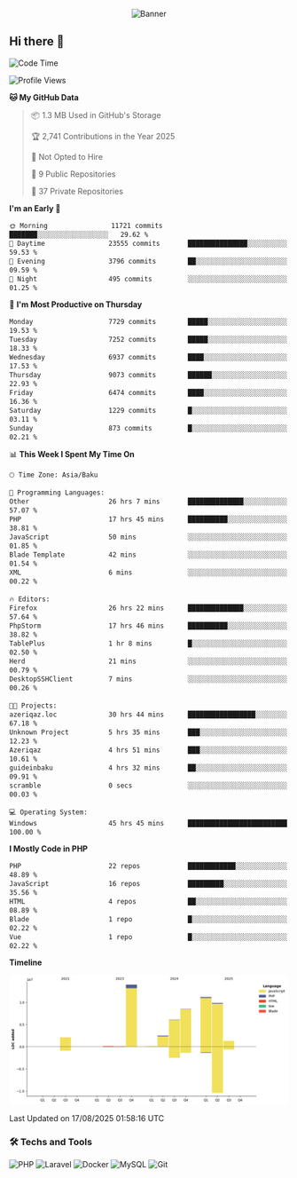<!--WALLPAPER-->
<p align='center'>
  <img src='assets/wallpapers/8.gif' alt='Banner'>
</p>
<!--/WALLPAPER-->

## Hi there 👋

<!--START_SECTION:waka-->
![Code Time](http://img.shields.io/badge/Code%20Time-131%20hrs%2013%20mins-blue)

![Profile Views](http://img.shields.io/badge/Profile%20Views-0-blue)

**🐱 My GitHub Data** 

> 📦 1.3 MB Used in GitHub's Storage 
 > 
> 🏆 2,741 Contributions in the Year 2025
 > 
> 🚫 Not Opted to Hire
 > 
> 📜 9 Public Repositories 
 > 
> 🔑 37 Private Repositories 
 > 
**I'm an Early 🐤** 

```text
🌞 Morning                11721 commits       ███████░░░░░░░░░░░░░░░░░░   29.62 % 
🌆 Daytime                23555 commits       ███████████████░░░░░░░░░░   59.53 % 
🌃 Evening                3796 commits        ██░░░░░░░░░░░░░░░░░░░░░░░   09.59 % 
🌙 Night                  495 commits         ░░░░░░░░░░░░░░░░░░░░░░░░░   01.25 % 
```
📅 **I'm Most Productive on Thursday** 

```text
Monday                   7729 commits        █████░░░░░░░░░░░░░░░░░░░░   19.53 % 
Tuesday                  7252 commits        █████░░░░░░░░░░░░░░░░░░░░   18.33 % 
Wednesday                6937 commits        ████░░░░░░░░░░░░░░░░░░░░░   17.53 % 
Thursday                 9073 commits        ██████░░░░░░░░░░░░░░░░░░░   22.93 % 
Friday                   6474 commits        ████░░░░░░░░░░░░░░░░░░░░░   16.36 % 
Saturday                 1229 commits        █░░░░░░░░░░░░░░░░░░░░░░░░   03.11 % 
Sunday                   873 commits         █░░░░░░░░░░░░░░░░░░░░░░░░   02.21 % 
```


📊 **This Week I Spent My Time On** 

```text
🕑︎ Time Zone: Asia/Baku

💬 Programming Languages: 
Other                    26 hrs 7 mins       ██████████████░░░░░░░░░░░   57.07 % 
PHP                      17 hrs 45 mins      ██████████░░░░░░░░░░░░░░░   38.81 % 
JavaScript               50 mins             ░░░░░░░░░░░░░░░░░░░░░░░░░   01.85 % 
Blade Template           42 mins             ░░░░░░░░░░░░░░░░░░░░░░░░░   01.54 % 
XML                      6 mins              ░░░░░░░░░░░░░░░░░░░░░░░░░   00.22 % 

🔥 Editors: 
Firefox                  26 hrs 22 mins      ██████████████░░░░░░░░░░░   57.64 % 
PhpStorm                 17 hrs 46 mins      ██████████░░░░░░░░░░░░░░░   38.82 % 
TablePlus                1 hr 8 mins         █░░░░░░░░░░░░░░░░░░░░░░░░   02.50 % 
Herd                     21 mins             ░░░░░░░░░░░░░░░░░░░░░░░░░   00.79 % 
DesktopSSHClient         7 mins              ░░░░░░░░░░░░░░░░░░░░░░░░░   00.26 % 

🐱‍💻 Projects: 
azeriqaz.loc             30 hrs 44 mins      █████████████████░░░░░░░░   67.18 % 
Unknown Project          5 hrs 35 mins       ███░░░░░░░░░░░░░░░░░░░░░░   12.23 % 
Azeriqaz                 4 hrs 51 mins       ███░░░░░░░░░░░░░░░░░░░░░░   10.61 % 
guideinbaku              4 hrs 32 mins       ██░░░░░░░░░░░░░░░░░░░░░░░   09.91 % 
scramble                 0 secs              ░░░░░░░░░░░░░░░░░░░░░░░░░   00.03 % 

💻 Operating System: 
Windows                  45 hrs 45 mins      █████████████████████████   100.00 % 
```

**I Mostly Code in PHP** 

```text
PHP                      22 repos            ████████████░░░░░░░░░░░░░   48.89 % 
JavaScript               16 repos            █████████░░░░░░░░░░░░░░░░   35.56 % 
HTML                     4 repos             ██░░░░░░░░░░░░░░░░░░░░░░░   08.89 % 
Blade                    1 repo              █░░░░░░░░░░░░░░░░░░░░░░░░   02.22 % 
Vue                      1 repo              █░░░░░░░░░░░░░░░░░░░░░░░░   02.22 % 
```



**Timeline**

![Lines of Code chart](https://raw.githubusercontent.com/feridnesibzade/feridnesibzade/main/assets/bar_graph.png)


 Last Updated on 17/08/2025 01:58:16 UTC
<!--END_SECTION:waka-->

### 🛠️ Techs and Tools

![PHP](https://img.shields.io/badge/PHP-777BB4?style=for-the-badge&logo=php&logoColor=white)
![Laravel](https://img.shields.io/badge/Laravel-F55247?style=for-the-badge&logo=laravel&logoColor=white)
![Docker](https://img.shields.io/badge/Docker-2496ED?style=for-the-badge&logo=docker&logoColor=white)
![MySQL](https://img.shields.io/badge/MySQL-4479A1?style=for-the-badge&logo=mysql&logoColor=white)
![Git](https://img.shields.io/badge/Git-F05032?style=for-the-badge&logo=git&logoColor=white)
